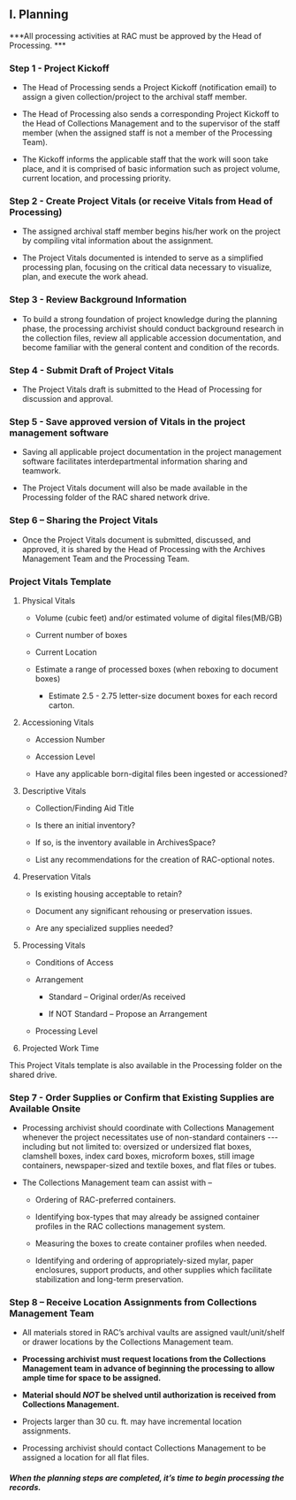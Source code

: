 ## I. Planning

***All processing activities at RAC must be approved by the Head of Processing. ***

### Step 1 - Project Kickoff

-   The Head of Processing sends a Project Kickoff (notification email) to assign a given collection/project to the archival staff member.

-   The Head of Processing also sends a corresponding Project Kickoff to the Head of Collections Management and to the supervisor of the staff member (when the assigned staff is not a member of the Processing Team).

-   The Kickoff informs the applicable staff that the work will soon take place, and it is comprised of basic information such as project volume, current location, and processing priority.

### Step 2 - Create Project Vitals (or receive Vitals from Head of Processing)

-   The assigned archival staff member begins his/her work on the project by compiling vital information about the assignment.

-   The Project Vitals documented is intended to serve as a simplified processing plan, focusing on the critical data necessary to visualize, plan, and execute the work ahead.

### Step 3 - Review Background Information

-   To build a strong foundation of project knowledge during the planning phase, the processing archivist should conduct background research in the collection files, review all applicable accession documentation, and become familiar with the general content and condition of the records.

### Step 4 - Submit Draft of Project Vitals

-   The Project Vitals draft is submitted to the Head of Processing for discussion and approval.

### Step 5 - Save approved version of Vitals in the project management software

-   Saving all applicable project documentation in the project management software facilitates interdepartmental information sharing and teamwork.

-   The Project Vitals document will also be made available in the Processing folder of the RAC shared network drive.

### Step 6 – Sharing the Project Vitals

-   Once the Project Vitals document is submitted, discussed, and approved, it is shared by the Head of Processing with the Archives Management Team and the Processing Team.

### Project Vitals Template

1.  Physical Vitals

    -   Volume (cubic feet) and/or estimated volume of digital files(MB/GB)

    -   Current number of boxes

    -   Current Location

    -   Estimate a range of processed boxes (when reboxing to document boxes)

        -   Estimate 2.5 - 2.75 letter-size document boxes for each record carton.

2.  Accessioning Vitals

    -   Accession Number

    -   Accession Level

    -   Have any applicable born-digital files been ingested or accessioned?

3.  Descriptive Vitals

    -   Collection/Finding Aid Title

    -   Is there an initial inventory?

    -   If so, is the inventory available in ArchivesSpace?

    -   List any recommendations for the creation of RAC-optional notes.

4.  Preservation Vitals

    -   Is existing housing acceptable to retain?

    -   Document any significant rehousing or preservation issues.

    -   Are any specialized supplies needed?

5.  Processing Vitals

    -   Conditions of Access

    -   Arrangement

        -   Standard – Original order/As received

        -   If NOT Standard – Propose an Arrangement

    -   Processing Level

6.  Projected Work Time

This Project Vitals template is also available in the Processing folder on the shared drive.

### Step 7 - Order Supplies or Confirm that Existing Supplies are Available Onsite

-   Processing archivist should coordinate with Collections Management whenever the project necessitates use of non-standard containers --- including but not limited to: oversized or undersized flat boxes, clamshell boxes, index card boxes, microform boxes, still image containers, newspaper-sized and textile boxes, and flat files or tubes.

-   The Collections Management team can assist with –

    -   Ordering of RAC-preferred containers.

    -   Identifying box-types that may already be assigned container profiles in the RAC collections management system.

    -   Measuring the boxes to create container profiles when needed.

    -   Identifying and ordering of appropriately-sized mylar, paper enclosures, support products, and other supplies which facilitate stabilization and long-term preservation.

### Step 8 – Receive Location Assignments from Collections Management Team

-   All materials stored in RAC’s archival vaults are assigned vault/unit/shelf or drawer locations by the Collections Management team.

-   **Processing archivist must request locations from the Collections Management team in advance of beginning the processing to allow ample time for space to be assigned.**

-   **Material should *NOT* be shelved until authorization is received from Collections Management.**

-   Projects larger than 30 cu. ft. may have incremental location assignments.

-   Processing archivist should contact Collections Management to be assigned a location for all flat files.

##### _When the planning steps are completed, it’s time to begin processing the records._
